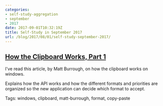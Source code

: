 ```yaml
---
categories:
- self-study-aggregation
- september
- 2017
date: 2017-09-01T10:32:19Z
title: Self-Study in September 2017 
url: /blog/2017/08/01/self-study-september-2017/
---
```


## [How the Clipboard Works, Part 1](https://blogs.msdn.microsoft.com/ntdebugging/2012/03/16/how-the-clipboard-works-part-1/)

I've read this article, by Matt Burrough, on how the clipboard works on windows.

Explains how the API works and how the different formats and priorities are organized so the new application can decide which format to accept.

Tags: windows, clipboard, matt-burrough, format, copy-paste

